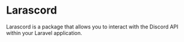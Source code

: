 # Larascord
Larascord is a package that allows you to interact with the Discord API within your Laravel application.
